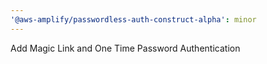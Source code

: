 ```yaml
---
'@aws-amplify/passwordless-auth-construct-alpha': minor
---
```


Add Magic Link and One Time Password Authentication
